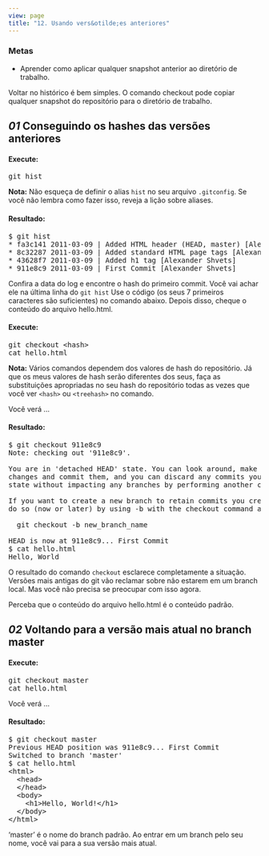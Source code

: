 ```yaml
---
view: page
title: "12. Usando vers&otilde;es anteriores"
---
```


<h3>Metas</h3>

<ul><li>Aprender como aplicar qualquer snapshot anterior ao diret&oacute;rio de trabalho.</li></ul>

<p>Voltar no hist&oacute;rico &eacute; bem simples. O comando checkout pode copiar qualquer snapshot do reposit&oacute;rio para o diret&oacute;rio de trabalho.</p>

<h2><em>01</em> Conseguindo os hashes das vers&otilde;es anteriores</h2>

<h4 class="h4-pre">Execute:</h4>

<pre class="instructions">git hist</pre>

<p class="note"><strong>Nota:</strong> N&atilde;o esque&ccedil;a de definir o alias <code>hist</code> no seu arquivo <code>.gitconfig</code>. Se voc&ecirc; n&atilde;o lembra como fazer isso, reveja a li&ccedil;&atilde;o sobre aliases.</p>

<h4 class="h4-pre">Resultado:</h4>

<pre class="sample">$ git hist
* fa3c141 2011-03-09 | Added HTML header (HEAD, master) [Alexander Shvets]
* 8c32287 2011-03-09 | Added standard HTML page tags [Alexander Shvets]
* 43628f7 2011-03-09 | Added h1 tag [Alexander Shvets]
* 911e8c9 2011-03-09 | First Commit [Alexander Shvets]</pre>

<p>Confira a data do log e encontre o hash do primeiro commit. Voc&ecirc; vai achar ele na &uacute;ltima linha do <code>git hist</code> Use o c&oacute;digo (os seus 7 primeiros caracteres s&atilde;o suficientes) no comando abaixo. Depois disso, cheque o conte&uacute;do do arquivo hello.html.</p>

<h4 class="h4-pre">Execute:</h4>

<pre class="instructions">git checkout &lt;hash&gt;
cat hello.html</pre>

<p class="note"><strong>Nota:</strong> V&aacute;rios comandos dependem dos valores de hash do reposit&oacute;rio. J&aacute; que os meus valores de hash ser&atilde;o diferentes dos seus, fa&ccedil;a as substitui&ccedil;&otilde;es apropriadas no seu hash do reposit&oacute;rio todas as vezes que voc&ecirc; ver <code>&lt;hash&gt;</code> ou <code>&lt;treehash&gt;</code> no comando.</p>

<p>Voc&ecirc; ver&aacute; &#8230;</p>

<h4 class="h4-pre">Resultado:</h4>

<pre class="sample">$ git checkout 911e8c9
Note: checking out '911e8c9'.

You are in 'detached HEAD' state. You can look around, make experimental
changes and commit them, and you can discard any commits you make in this
state without impacting any branches by performing another checkout.

If you want to create a new branch to retain commits you create, you may
do so (now or later) by using -b with the checkout command again. Example:

  git checkout -b new_branch_name

HEAD is now at 911e8c9... First Commit
$ cat hello.html
Hello, World</pre>

<p>O resultado do comando <code>checkout</code> esclarece completamente a situa&ccedil;&atilde;o. Vers&otilde;es mais antigas do git v&atilde;o reclamar sobre n&atilde;o estarem em um branch local. Mas voc&ecirc; n&atilde;o precisa se preocupar com isso agora.</p>

<p>Perceba que o conte&uacute;do do arquivo hello.html &eacute; o conte&uacute;do padr&atilde;o.</p>

<h2><em>02</em> Voltando para a vers&atilde;o mais atual no branch master</h2>

<h4 class="h4-pre">Execute:</h4>

<pre class="instructions">git checkout master
cat hello.html</pre>

<p>Voc&ecirc; ver&aacute; &#8230;</p>

<h4 class="h4-pre">Resultado:</h4>

<pre class="sample">$ git checkout master
Previous HEAD position was 911e8c9... First Commit
Switched to branch 'master'
$ cat hello.html
&lt;html&gt;
  &lt;head&gt;
  &lt;/head&gt;
  &lt;body&gt;
    &lt;h1&gt;Hello, World!&lt;/h1&gt;
  &lt;/body&gt;
&lt;/html&gt;
</pre>

<p>&#8216;master&#8217; &eacute; o nome do branch padr&atilde;o. Ao entrar em um branch pelo seu nome, voc&ecirc; vai para a sua vers&atilde;o mais atual.</p>

